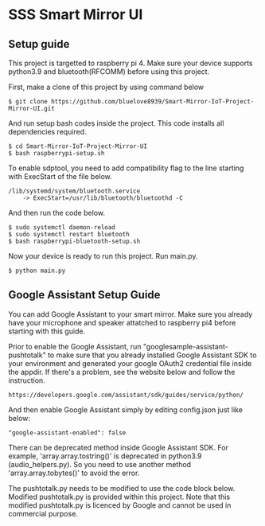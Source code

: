 # SSS Smart Mirror UI

## Setup guide

This project is targetted to raspberry pi 4. Make sure your device supports python3.9 and bluetooth(RFCOMM) before using this project.

First, make a clone of this project by using command below

    $ git clone https://github.com/bluelove8939/Smart-Mirror-IoT-Project-Mirror-UI.git

And run setup bash codes inside the project. This code installs all dependencies required.

    $ cd Smart-Mirror-IoT-Project-Mirror-UI
    $ bash raspberrypi-setup.sh

To enable sdptool, you need to add compatibility flag to the line starting with ExecStart of the file below.

    /lib/systemd/system/bluetooth.service 
        -> ExecStart=/usr/lib/bluetooth/bluetoothd -C

And then run the code below.

    $ sudo systemctl daemon-reload
    $ sudo systemctl restart bluetooth
    $ bash raspberrypi-bluetooth-setup.sh

Now your device is ready to run this project. Run main.py.

    $ python main.py


## Google Assistant Setup Guide

You can add Google Assistant to your smart mirror.
Make sure you already have your microphone and speaker attatched to raspberry pi4 before starting with this guide.

Prior to enable the Google Assistant, run "googlesample-assistant-pushtotalk" to make sure that you already installed 
Google Assistant SDK to your environment and generated your google OAuth2 credential file inside the appdir.
If there's a problem, see the website below and follow the instruction.

    https://developers.google.com/assistant/sdk/guides/service/python/

And then enable Google Assistant simply by editing config.json just like below:

    "google-assistant-enabled": false

There can be deprecated method inside Google Assistant SDK.
For example, 'array.array.tostring()' is deprecated in python3.9 (audio_helpers.py).
So you need to use another method 'array.array.tobytes()' to avoid the error.

The pushtotalk.py needs to be modified to use the code block below.
Modified pushtotalk.py is provided within this project.
Note that this modified pushtotalk.py is licenced by Google and cannot be used in commercial purpose.